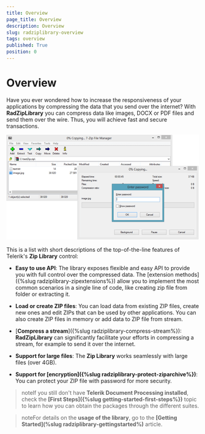 ```yaml
---
title: Overview
page_title: Overview
description: Overview
slug: radziplibrary-overview
tags: overview
published: True
position: 0
---
```


# Overview

Have you ever wondered how to increase the responsiveness of your applications by compressing the data that you send over the internet? With __RadZipLibrary__ you can compress data like images, DOCX or PDF files and send them over the wire. Thus, you will achieve fast and secure transactions. 

![Zip Library Overview 01](images/ZipLibrary_Overview_01.png)

This is a list with short descriptions of the top-of-the-line features of Telerik's __Zip Library__ control:
        

* **Easy to use API**: The library exposes flexible and easy API to provide you with full control over the compressed data. The [extension methods]({%slug radziplibrary-zipextensions%}) allow you to implement the most common scenarios in a single line of code, like creating zip file from folder or extracting it.

* **Load or create ZIP files**: You can load data from existing ZIP files, create new ones and edit ZIPs that can be used by other applications. You can also create ZIP files in memory or add data to ZIP file from stream.

* [**Compress a stream**]({%slug radziplibrary-compress-stream%}): **RadZipLibrary** can significantly facilitate your efforts in compressing a stream, for example to send it over the internet.

* **Support for large files**: The **Zip Library** works seamlessly with large files (over 4GB).
            
* **Support for [encryption]({%slug radziplibrary-protect-ziparchive%})**: You can protect your ZIP file with password for more security.
            
>noteIf you still don't have **Telerik Document Processing installed**, check the **[First Steps]({%slug getting-started-first-steps%})** topic to learn how you can obtain the packages through the different suites. 

>noteFor details on the **usage of the library**, go to the **[Getting Started](%slug radziplibrary-gettingstarted%)** article.
